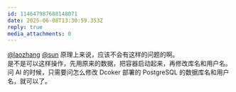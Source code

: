 ```yaml
---
id: 114647987608148071
date: 2025-06-08T13:30:59.353Z
reply: true
media_attachments: 0
---
```


[@laozhang](https://suo.si/@laozhang) [@sun](https://jiong.us/@sun) 原理上来说，应该不会有这样的问题的啊。  
是不是可以这样操作，先用原来的数据，把容器启动起来，再修改库名和用户名。  
问 AI 的时候，只需要问怎么修改 Dcoker 部署的 PostgreSQL 的数据库名和用户名，就可以了。

